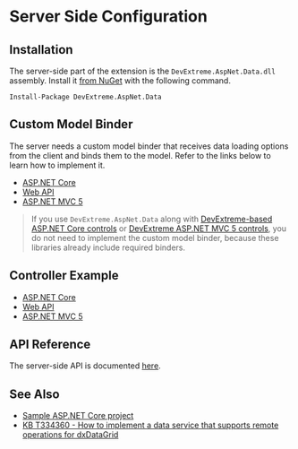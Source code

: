 # Server Side Configuration

## Installation

The server-side part of the extension is the `DevExtreme.AspNet.Data.dll` assembly. Install it [from NuGet](http://www.nuget.org/packages/DevExtreme.AspNet.Data/) with the following command.

    Install-Package DevExtreme.AspNet.Data

## Custom Model Binder

The server needs a custom model binder that receives data loading options from the client and binds them to the model. Refer to the links below to learn how to implement it.

- [ASP.NET Core](https://github.com/DevExpress/DevExtreme.AspNet.Data/blob/master/net/Sample/DataSourceLoadOptions.cs)
- [Web API](https://github.com/DevExpress/devextreme-examples/blob/17_2/datagrid-webapi/datagrid-webapi/DataSourceLoadOptions.cs)
- [ASP.NET MVC 5](https://github.com/DevExpress/devextreme-examples/blob/17_2/datagrid-mvc5/datagrid-mvc5/DataSourceLoadOptions.cs)

> If you use `DevExtreme.AspNet.Data` along with [DevExtreme-based ASP.NET Core controls](https://docs.devexpress.com/AspNetCore/400263) or [DevExtreme ASP.NET MVC 5 controls](https://docs.devexpress.com/DevExtremeAspNetMvc/400943/), you do not need to implement the custom model binder, because these libraries already include required binders.

## Controller Example

- [ASP.NET Core](https://github.com/DevExpress/DevExtreme.AspNet.Data/blob/master/net/Sample/Controllers/NorthwindController.cs)
- [Web API](https://github.com/DevExpress/devextreme-examples/blob/17_2/datagrid-webapi/datagrid-webapi/Controllers/OrdersController.cs)
- [ASP.NET MVC 5](https://github.com/DevExpress/devextreme-examples/blob/17_2/datagrid-mvc5/datagrid-mvc5/Controllers/OrdersController.cs)

## API Reference

The server-side API is documented [here](https://devexpress.github.io/DevExtreme.AspNet.Data/net/api/DevExtreme.AspNet.Data.html).

## See Also

- [Sample ASP.NET Core project](https://github.com/DevExpress/DevExtreme.AspNet.Data/tree/master/net/Sample)
- [KB T334360 - How to implement a data service that supports remote operations for dxDataGrid](https://www.devexpress.com/Support/Center/Example/Details/T334360)
